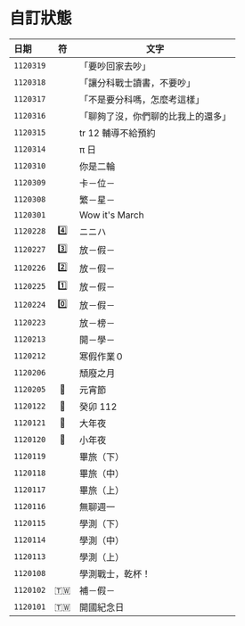 # 自訂狀態
日期 | 符 | 文字
:-- | :-: | ---
`1120319` |  | 「要吵回家去吵」 
`1120318` |  | 「讓分科戰士讀書，不要吵」 
`1120317` |  | 「不是要分科嗎，怎麼考這樣」 
`1120316` |  | 「聊夠了沒，你們聊的比我上的還多」 
`1120315` |  | tr 12 輔導不給預約 
`1120314` | | π 日
`1120310` | | 你是二輪
`1120309` | | 卡－位－
`1120308` | | 繁－星－
`1120301` | | Wow it's March
`1120228` | 4️⃣ | ニニハ
`1120227` | 3️⃣ | 放－假－
`1120226` | 2️⃣ | 放－假－
`1120225` | 1️⃣ | 放－假－
`1120224` | 0️⃣ | 放－假－
`1120223` | | 放－榜－
`1120213` | | 開－學－
`1120212` | | 寒假作業０
`1120206` | | 頹廢之月
`1120205` | 🏮 | 元宵節
`1120122` | 🐰 | 癸卯 112
`1120121` | 🏮 | 大年夜
`1120120` | 🏮 | 小年夜
`1120119` | | 畢旅（下）
`1120118` | | 畢旅（中）
`1120117` | | 畢旅（上）
`1120116` | | 無聊週一
`1120115` | | 學測（下）
`1120114` | | 學測（中）
`1120113` | | 學測（上）
`1120108` | | 學測戰士，乾杯！
`1120102` | 🇹🇼 | 補－假－
`1120101` | 🇹🇼 | 開國紀念日